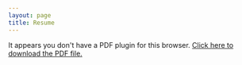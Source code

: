 ```yaml
---
layout: page
title: Resume
---
```


<div class="pdf-container">
  <object data="{{ site.baseurl }}/public/pdf/Jordan George Resume.pdf" type="application/pdf">
    <p>It appears you don't have a PDF plugin for this browser. <a href="{{ site.baseurl }}/public/pdf/Jordan George Resume.pdf">Click here to download the PDF file.</a></p>
  </object>
</div>
